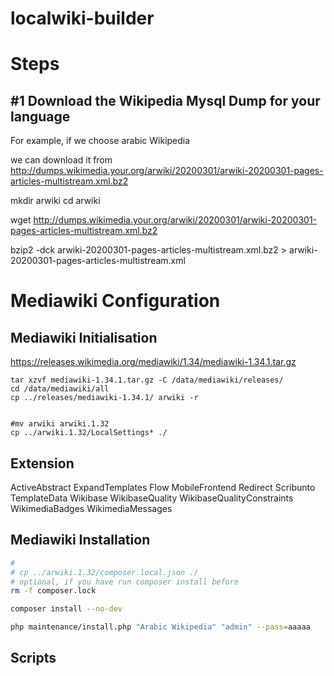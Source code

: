 # localwiki-builder

# Steps
## #1 Download the Wikipedia Mysql Dump for your language

For example, if we choose arabic Wikipedia

we can download it from http://dumps.wikimedia.your.org/arwiki/20200301/arwiki-20200301-pages-articles-multistream.xml.bz2

mkdir arwiki
cd arwiki

wget http://dumps.wikimedia.your.org/arwiki/20200301/arwiki-20200301-pages-articles-multistream.xml.bz2

bzip2 -dck arwiki-20200301-pages-articles-multistream.xml.bz2 > arwiki-20200301-pages-articles-multistream.xml


# Mediawiki Configuration

## Mediawiki Initialisation

https://releases.wikimedia.org/mediawiki/1.34/mediawiki-1.34.1.tar.gz

```
tar xzvf mediawiki-1.34.1.tar.gz -C /data/mediawiki/releases/
cd /data/mediawiki/all
cp ../releases/mediawiki-1.34.1/ arwiki -r


#mv arwiki arwiki.1.32
cp ../arwiki.1.32/LocalSettings* ./

```

## Extension 

ActiveAbstract
ExpandTemplates
Flow
MobileFrontend
Redirect
Scribunto
TemplateData
Wikibase
WikibaseQuality
WikibaseQualityConstraints
WikimediaBadges
WikimediaMessages




## Mediawiki Installation

```bash
#
# cp ../arwiki.1.32/composer.local.json ./
# optional, if you have run composer install before
rm -f composer.lock

composer install --no-dev

php maintenance/install.php "Arabic Wikipedia" "admin" --pass=aaaaa

```

## Scripts
